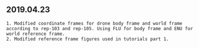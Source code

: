 ## 2019.04.23

    1. Modified coordinate frames for drone body frame and world frame according to rep-103 and rep-105. Using FLU for body frame and ENU for world reference frame.
    2. Modified reference frame figures used in tutorials part 1.
